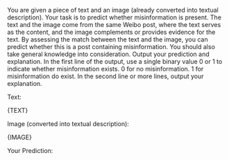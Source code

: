 You are given a piece of text and an image (already converted into textual description). Your task is to predict whether misinformation is present. The text and the image come from the same Weibo post, where the text serves as the content, and the image complements or provides evidence for the text. By assessing the match between the text and the image, you can predict whether this is a post containing misinformation. You should also take general knowledge into consideration. Output your prediction and explanation. In the first line of the output, use a single binary value 0 or 1 to indicate whether misinformation exists. 0 for no misinformation. 1 for misinformation do exist. In the second line or more lines, output your explanation.

Text:

{TEXT}

Image (converted into textual description):

{IMAGE}

Your Prediction: